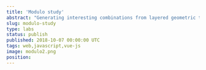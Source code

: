 ```yaml
---
title: 'Modulo study'
abstract: "Generating interesting combinations from layered geometric typefaces."
slug: modulo-study
type: labs
status: publish
published: 2018-10-07 00:00:00 UTC
tags: web,javascript,vue-js
image: modulo2.png
position: 
---
```



